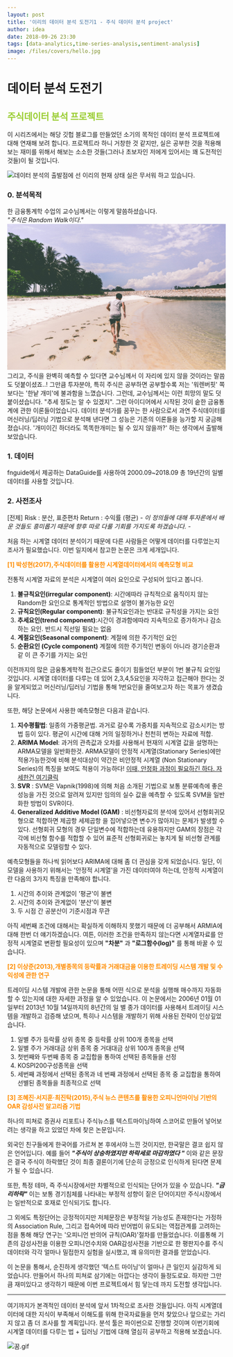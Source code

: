 ```yaml
---
layout: post
title: '이리의 데이터 분석 도전기1 - 주식 데이터 분석 project'
author: idea
date: 2018-09-26 23:30
tags: [data-analytics,time-series-analysis,sentiment-analysis]
image: /files/covers/hello.jpg
---
```


# 데이터 분석 도전기

## <span style="color:yellowgreen"> 주식데이터 분석 프로젝트 </span>
이 시리즈에서는 해당 깃헙 블로그를 만들었던 소기의 목적인 데이터 분석 프로젝트에 대해 연재해 보려 합니다.
프로젝트라 하니 거창한 것 같지만, 실은 공부한 것을 적용해 보는 재미를 위해서 해보는 소소한 것들(그러나 초보자인 저에게 있어서는 꽤 도전적인 것들)이 될 것입니다.

![데이터 분석의 출발점에 선 이리의 현재 상태 ](https://data.whicdn.com/images/281270538/original.gif)
실은 무서워 하고 있습니다.

### 0. 분석목적
한 금융통계학 수업의 교수님께서는 이렇게 말씀하셨습니다.  
*"주식은 Random Walk이다."*
![이 남자의 다음 발자국을 정확히 알 수 있을까요?](/assets/post_image/running.jpg)
그리고, 주식을 완벽히 예측할 수 있다면 교수님께서 이 자리에 있지 않을 것이라는 말씀도 덧붙이셨죠..! 그만큼 투자분야, 특히 주식은 공부하면 공부할수록 저는 '워렌버핏' 쪽 보다는 '한낱 개미'에 불과함을 느꼈습니다.
그런데, 교수님께서는 이런 희망의 말도 덧 붙이셨습니다. "추세 정도는 알 수 있겠지". 그런 아이디어에서 시작된 것이 숱한 금융통계에 관한 이론들이었습니다. 데이터 분석가를 꿈꾸는 한 사람으로서 과연 주식데이터를 머신러닝/딥러닝 기법으로 분석해 낸다면 그 성능은 기존의 이론들을 능가할 지 궁금해 졌습니다. '개미이긴 하더라도 똑똑한개미는 될 수 있지 않을까?' 하는 생각에서 출발해 보았습니다.

### 1. 데이터
fnguide에서 제공하는 DataGuide를 사용하여 2000.09~2018.09 총 19년간의 일별데이터를 사용할 것입니다.

### 2. 사전조사
[전제]
Risk : 분산, 표준편차
Return : 수익률 (평균)
*- 이 정의들에 대해 투자론에서 배운 것들도 흥미롭기 때문에 향후 따로 다룰 기회를 가지도록 하겠습니다. -*

처음 하는 시계열 데이터 분석이기 때문에 다른 사람들은 어떻게 데이터를 다루었는지 조사가 필요했습니다. 이번 일지에서 참고한 논문은 크게 세개입니다.

**<span style="color:darkorange"> [1] 박성현(2017),주식데이터를 활용한 시계열데이터에서의 예측모형 비교 </span>**

전통적 시계열 자료의 분석은 시계열이 여러 요인으로 구성되어 있다고 봅니다.
1. **불규칙요인(irregular component)**: 시간에따라 규칙적으로 움직이지 않는 Random한 요인으로 통계적인 방법으로 설명이 불가능한 요인
1. **규칙요인(Regular component)**: 불규칙요인과는 반대로 규칙성을 가지는 요인
1. **추세요인(trend component)**:시간이 경과함에따라 지속적으로 증가하거나 감소하는 요인. 반드시 직선일 필요는 없음
1. **계절요인(Seasonal component)**: 계절에 의한 주기적인 요인
1. **순환요인 (Cycle component)** 계절에 의한 주기적인 변동이 아니라 경기순환과 같 이 큰 주기를 가지는 요인

이전까지의 많은 금융통계학적 접근으로도 줄이기 힘들었던 부분이 1번 불규칙 요인일것입니다. 시계열 데이터를 다루는 데 있어 2,3,4,5요인을 지각하고 접근해야 한다는 것을 알게되었고 머신러닝/딥러닝 기법을 통해 1번요인을 줄여보고자 하는 목표가 생겼습니다.

또한, 해당 논문에서 사용한 예측모형은 다음과 같습니다.
1. **지수평활법**: 일종의 가중평균법. 과거로 갈수록 가중치를 지속적으로 감소시키는 방법 등이 있다. 평균이 시간에 대해 거의 일정하거나 천천히 변하는 자료에 적합.
1. **ARIMA Model**: 과거의 관측값과 오차를 사용해서 현재의 시계열 값을 설명하는 ARMA모델을 일반화한것. ARMA모델이 안정적 시계열(Stationary Series)에만 적용가능한것에 비해 분석대상이 약간은 비안정적 시계열 (Non Stationary Series)의 특징을 보여도 적용이 가능하다! [이때, 안정화 과정이 필요하긴 하다. 자세한건 여기클릭](http://www.dodomira.com/2016/04/21/arima_in_r/ )
1. **SVR** : SVM은 Vapnik(1998)에 의해 처음 소개된 기법으로 보통 분류예측에 좋은 성능을 가진 것으로 알려져 있지만 임의의 실수 값을 예측할 수 있도록 SVM을 일반화한 방법이 SVR이다.
1. **Generalized Additive Model (GAM)** : 비선형자료의 분석에 있어서 선형회귀모형으로 적합하면 제곱항 세제곱항 을 집어넣으면 변수가 많아지는 문제가 발생할 수 있다. 선형회귀 모형의 경우 단일변수에 적합하는데 유용하지만 GAM의 장점은 각각에 비선형 함수를 적합할 수 있어 표준적 선형회귀로는 놓치게 될 비선형 관계를 자동적으로 모델링할 수 있다.

예측모형들을 하나씩 읽어보다 ARIMA에 대해 좀 더 관심을 갖게 되었습니다. 일단, 이 모델을 사용하기 위해서는 '안정적 시계열'을 가진 데이터여야 하는데, 안정적 시계열이란 다음의 3가지 특징을 만족해야 합니다.
1. 시간의 추이와 관계없이 '평균'이 불변
1. 시간의 추이와 관계없이 '분산'이 불변
1. 두 시점 간 공분산이 기준시점과 무관

아직 세번째 조건에 대해서는 확실하게 이해하지 못했기 때문에 더 공부해서 ARMIA에 대해 한번 더 얘기하겠습니다. 여튼, 이러한 조건을 만족하지 않는다면 시계열자료를 안정적 시계열로 변환할 필요성이 있으며 **"차분"** 과 **"로그함수(log)"** 를 통해 바꿀 수 있습니다.

**<span style="color:darkorange"> [2] 이상준(2013),개별종목의 등락률과 거래대금을 이용한 트레이딩 시스템 개발 및 수익성에 관한 연구 </span>**

트레이딩 시스템 개발에 관한 논문을 통해 어떤 식으로 분석을 실행해 매수까지 자동화 할 수 있는지에 대한 자세한 과정을 알 수 있었습니다. 이 논문에서는 2006년 01월 01일부터 2013년 10월 14일까지의 8년간의 일 별 종가 데이터를 사용해서 트레이딩 시스템을 개발하고 검증해 냈으며, 특히나 시스템을 개발하기 위해 사용된 전략이 인상깊었습니다.
1. 일별 주가 등락률 상위 종목 중 등락률 상위 100개 종목을 선택
1. 일별 주가 거래대금 상위 종목 중 거대대금 상위 100개 종목을 선택
1. 첫번째와 두번째 종목 중 교집합을 통하여 선택된 종목들을 선정
1. KOSPI200구성종목을 선택
1. 세번째 과정에서 선택된 종목과 네 번째 과정에서 선택된 종목 중 교집합을 통하여 선별된 종목들을 최종적으로 선택

**<span style="color:darkorange"> [3] 조혜진·서지훈·최진탁(2015),주식 뉴스 콘텐츠를 활용한 오피니언마이닝 기반의 OAR 감성사전 알고리즘 기법</span>**

하나의 피쳐로 증권사 리포트나 주식뉴스를 텍스트마이닝하여 스코어로 만들어 넣어보려는 생각을 하고 있었던 차에 찾은 논문입니다.

외국인 친구들에게 한국어를 가르쳐 본 후에서야 느낀 것이지만, 한국말은 결코 쉽지 않은 언어입니다. 예를 들어
***"주식이 상승하였지만 하락세로 마감하였다 "***
이와 같은 문장은 결국 주식이 하락했단 것이 최종 결론이기에 단순히 긍정으로 인식하게 된다면 문제가 될 수 있습니다.

또한, 특정 테마, 즉 주식시장에서만 차별적으로 인식되는 단어가 있을 수 있습니다.
***"금리하락"***
이는 보통 경기침체를 나타내는 부정적 성향이 짙은 단어이지만 주식시장에서는 일반적으로 호재로 인식되기도 합니다.

그 외에도 특정단어는 긍정적이지만 저체문장은 부정적일 가능성도 존재한다는 가정하의 Association Rule, 그리고 접속어에 따라 반어법이 유도되는 역접관계를 고려하는 점을 통해 해당 연구는 '오피니언 반의어 규칙(OAR)'절차를 만들었습니다. 이를통해 기존의 감성사전을 이용한 오피니언수치와 OAR감성사전을 기반으로 한 평판지수를 주식데이터와 각각 얼마나 밀접한지 실험을 실시했고, 꽤 유의미한 결과를 얻었습니다.

이 논문을 통해서, 순진하게 생각했던 '텍스트 마이닝'이 얼마나 큰 일인지 실감하게 되었습니다. 만들어서 하나의 피쳐로 삼기에는 아깝다는 생각이 들정도로요. 하지만 그만큼 재미있다고 생각하기 때문에 이번 프로젝트에서 힘 닿는데 까지 도전할 생각입니다.

---

 여기까지가 본격적인 데이터 분석에 앞서 1차적으로 조사한 것들입니다. 아직 시계열데이터에 대한 지식이 부족해서 이해도를 위해 한국자료들을 먼저 찾았으나 앞으로는 가리지 않고 좀 더 조사를 할 계획입니다.
 분석 툴은 파이썬으로 진행할 것이며 이번기회에 시계열 데이터를 다루는 법 + 딥러닝 기법에 대해 열심히 공부하고 적용해 보겠습니다.

![꿈.gif](https://media1.tenor.com/images/a2840757fedd75fa3ad23e9114182c60/tenor.gif?itemid=5453265)
